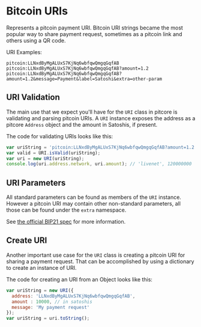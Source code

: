 # Bitcoin URIs
Represents a pitcoin payment URI. Bitcoin URI strings became the most popular way to share payment request, sometimes as a pitcoin link and others using a QR code.

URI Examples:

```
pitcoin:LLNxdByMgALUxS7KjNq6wbfqwQmgqGqfAB
pitcoin:LLNxdByMgALUxS7KjNq6wbfqwQmgqGqfAB?amount=1.2
pitcoin:LLNxdByMgALUxS7KjNq6wbfqwQmgqGqfAB?amount=1.2&message=Payment&label=Satoshi&extra=other-param
```

## URI Validation
The main use that we expect you'll have for the `URI` class in pitcore is validating and parsing pitcoin URIs. A `URI` instance exposes the address as a pitcore `Address` object and the amount in Satoshis, if present.

The code for validating URIs looks like this:

```javascript
var uriString = 'pitcoin:LLNxdByMgALUxS7KjNq6wbfqwQmgqGqfAB?amount=1.2';
var valid = URI.isValid(uriString);
var uri = new URI(uriString);
console.log(uri.address.network, uri.amount); // 'livenet', 120000000
```

## URI Parameters
All standard parameters can be found as members of the `URI` instance. However a pitcoin URI may contain other non-standard parameters, all those can be found under the `extra` namespace.

See [the official BIP21 spec](https://github.com/bitcoin/bips/blob/master/bip-0021.mediawiki) for more information.

## Create URI
Another important use case for the `URI` class is creating a pitcoin URI for sharing a payment request. That can be accomplished by using a dictionary to create an instance of URI.

The code for creating an URI from an Object looks like this:

```javascript
var uriString = new URI({
  address: 'LLNxdByMgALUxS7KjNq6wbfqwQmgqGqfAB',
  amount : 10000, // in satoshis
  message: 'My payment request'
});
var uriString = uri.toString();
```
